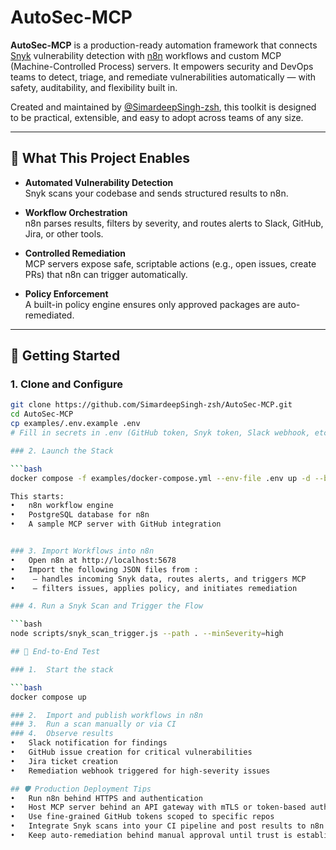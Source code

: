 # AutoSec-MCP

**AutoSec-MCP** is a production-ready automation framework that connects [Snyk](https://snyk.io) vulnerability detection with [n8n](https://n8n.io) workflows and custom MCP (Machine-Controlled Process) servers. It empowers security and DevOps teams to detect, triage, and remediate vulnerabilities automatically — with safety, auditability, and flexibility built in.

Created and maintained by [@SimardeepSingh-zsh](https://github.com/SimardeepSingh-zsh), this toolkit is designed to be practical, extensible, and easy to adopt across teams of any size.

---

## 🔧 What This Project Enables

- **Automated Vulnerability Detection**  
  Snyk scans your codebase and sends structured results to n8n.

- **Workflow Orchestration**  
  n8n parses results, filters by severity, and routes alerts to Slack, GitHub, Jira, or other tools.

- **Controlled Remediation**  
  MCP servers expose safe, scriptable actions (e.g., open issues, create PRs) that n8n can trigger automatically.

- **Policy Enforcement**  
  A built-in policy engine ensures only approved packages are auto-remediated.

---

## 🚀 Getting Started

### 1. Clone and Configure

```bash
git clone https://github.com/SimardeepSingh-zsh/AutoSec-MCP.git
cd AutoSec-MCP
cp examples/.env.example .env
# Fill in secrets in .env (GitHub token, Snyk token, Slack webhook, etc.)

### 2. Launch the Stack

```bash
docker compose -f examples/docker-compose.yml --env-file .env up -d --build

This starts:
• 	n8n workflow engine
• 	PostgreSQL database for n8n
• 	A sample MCP server with GitHub integration


### 3. Import Workflows into n8n
• 	Open n8n at http://localhost:5678
• 	Import the following JSON files from :
• 	 – handles incoming Snyk data, routes alerts, and triggers MCP
• 	 – filters issues, applies policy, and initiates remediation

### 4. Run a Snyk Scan and Trigger the Flow

```bash
node scripts/snyk_scan_trigger.js --path . --minSeverity=high

## 🧪 End-to-End Test

### 1. 	Start the stack

```bash
docker compose up

### 2. 	Import and publish workflows in n8n
### 3. 	Run a scan manually or via CI
### 4. 	Observe results
• 	Slack notification for findings
• 	GitHub issue creation for critical vulnerabilities
• 	Jira ticket creation 
• 	Remediation webhook triggered for high-severity issues

## 🛡 Production Deployment Tips
• 	Run n8n behind HTTPS and authentication
• 	Host MCP server behind an API gateway with mTLS or token-based auth
• 	Use fine-grained GitHub tokens scoped to specific repos
• 	Integrate Snyk scans into your CI pipeline and post results to n8n
• 	Keep auto-remediation behind manual approval until trust is established